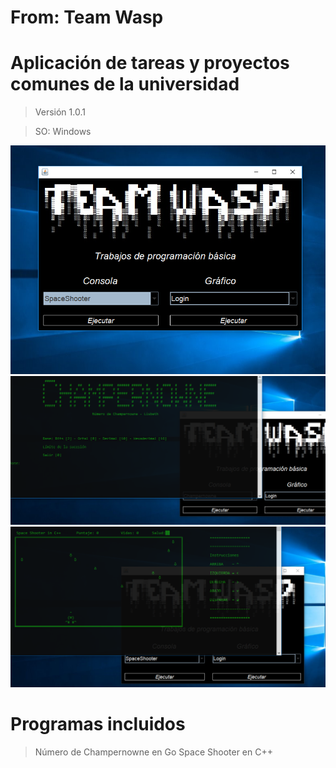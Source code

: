 # From: Team Wasp
# Aplicación de tareas y proyectos comunes de la universidad

> Versión 1.0.1

> SO: Windows

![](screenshot/Captura.PNG)
![](screenshot/Captura2.PNG)
![](screenshot/Captura3.PNG)

# Programas incluidos

> Número de Champernowne en Go
> Space Shooter en C++